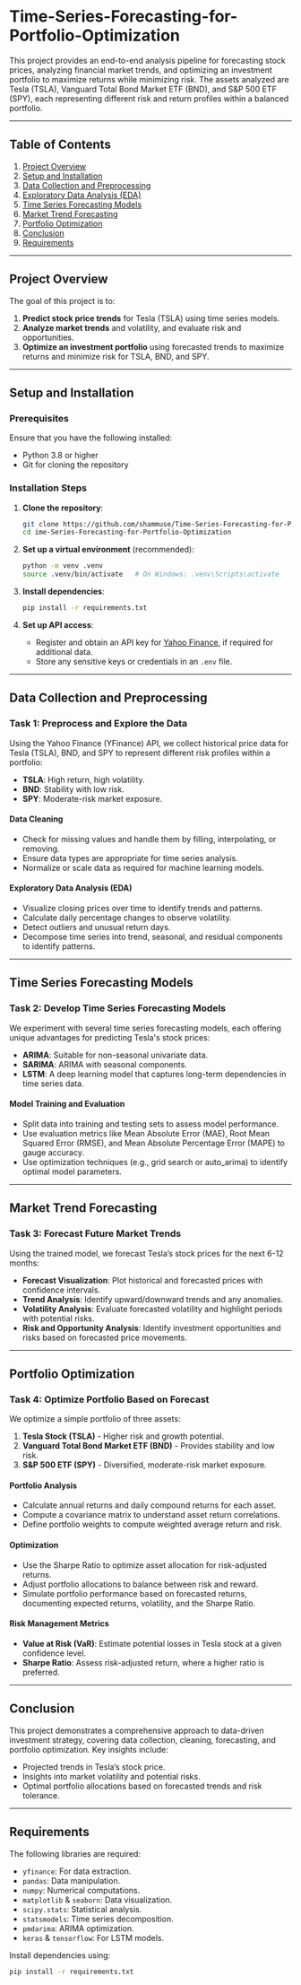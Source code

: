 # Time-Series-Forecasting-for-Portfolio-Optimization

This project provides an end-to-end analysis pipeline for forecasting stock prices, analyzing financial market trends, and optimizing an investment portfolio to maximize returns while minimizing risk. The assets analyzed are Tesla (TSLA), Vanguard Total Bond Market ETF (BND), and S&P 500 ETF (SPY), each representing different risk and return profiles within a balanced portfolio.

---

## Table of Contents
1. [Project Overview](#project-overview)
2. [Setup and Installation](#setup-and-installation)
3. [Data Collection and Preprocessing](#data-collection-and-preprocessing)
4. [Exploratory Data Analysis (EDA)](#exploratory-data-analysis-eda)
5. [Time Series Forecasting Models](#time-series-forecasting-models)
6. [Market Trend Forecasting](#market-trend-forecasting)
7. [Portfolio Optimization](#portfolio-optimization)
8. [Conclusion](#conclusion)
9. [Requirements](#requirements)

---

## Project Overview
The goal of this project is to:
1. **Predict stock price trends** for Tesla (TSLA) using time series models.
2. **Analyze market trends** and volatility, and evaluate risk and opportunities.
3. **Optimize an investment portfolio** using forecasted trends to maximize returns and minimize risk for TSLA, BND, and SPY.

---

## Setup and Installation
### Prerequisites
Ensure that you have the following installed:
- Python 3.8 or higher
- Git for cloning the repository

### Installation Steps
1. **Clone the repository**:
    ```bash
    git clone https://github.com/shammuse/Time-Series-Forecasting-for-Portfolio-Optimization.git
    cd ime-Series-Forecasting-for-Portfolio-Optimization
    ```

2. **Set up a virtual environment** (recommended):
    ```bash
    python -m venv .venv
    source .venv/bin/activate   # On Windows: .venv\Scripts\activate
    ```

3. **Install dependencies**:
    ```bash
    pip install -r requirements.txt
    ```

4. **Set up API access**:
    - Register and obtain an API key for [Yahoo Finance](https://pypi.org/project/yfinance/), if required for additional data.
    - Store any sensitive keys or credentials in an `.env` file.

---

## Data Collection and Preprocessing
### Task 1: Preprocess and Explore the Data
Using the Yahoo Finance (YFinance) API, we collect historical price data for Tesla (TSLA), BND, and SPY to represent different risk profiles within a portfolio:
- **TSLA**: High return, high volatility.
- **BND**: Stability with low risk.
- **SPY**: Moderate-risk market exposure.

#### Data Cleaning
- Check for missing values and handle them by filling, interpolating, or removing.
- Ensure data types are appropriate for time series analysis.
- Normalize or scale data as required for machine learning models.

#### Exploratory Data Analysis (EDA)
- Visualize closing prices over time to identify trends and patterns.
- Calculate daily percentage changes to observe volatility.
- Detect outliers and unusual return days.
- Decompose time series into trend, seasonal, and residual components to identify patterns.

---

## Time Series Forecasting Models
### Task 2: Develop Time Series Forecasting Models
We experiment with several time series forecasting models, each offering unique advantages for predicting Tesla's stock prices:
- **ARIMA**: Suitable for non-seasonal univariate data.
- **SARIMA**: ARIMA with seasonal components.
- **LSTM**: A deep learning model that captures long-term dependencies in time series data.

#### Model Training and Evaluation
- Split data into training and testing sets to assess model performance.
- Use evaluation metrics like Mean Absolute Error (MAE), Root Mean Squared Error (RMSE), and Mean Absolute Percentage Error (MAPE) to gauge accuracy.
- Use optimization techniques (e.g., grid search or auto_arima) to identify optimal model parameters.

---

## Market Trend Forecasting
### Task 3: Forecast Future Market Trends
Using the trained model, we forecast Tesla’s stock prices for the next 6-12 months:
- **Forecast Visualization**: Plot historical and forecasted prices with confidence intervals.
- **Trend Analysis**: Identify upward/downward trends and any anomalies.
- **Volatility Analysis**: Evaluate forecasted volatility and highlight periods with potential risks.
- **Risk and Opportunity Analysis**: Identify investment opportunities and risks based on forecasted price movements.

---

## Portfolio Optimization
### Task 4: Optimize Portfolio Based on Forecast
We optimize a simple portfolio of three assets:
1. **Tesla Stock (TSLA)** - Higher risk and growth potential.
2. **Vanguard Total Bond Market ETF (BND)** - Provides stability and low risk.
3. **S&P 500 ETF (SPY)** - Diversified, moderate-risk market exposure.

#### Portfolio Analysis
- Calculate annual returns and daily compound returns for each asset.
- Compute a covariance matrix to understand asset return correlations.
- Define portfolio weights to compute weighted average return and risk.

#### Optimization
- Use the Sharpe Ratio to optimize asset allocation for risk-adjusted returns.
- Adjust portfolio allocations to balance between risk and reward.
- Simulate portfolio performance based on forecasted returns, documenting expected returns, volatility, and the Sharpe Ratio.

#### Risk Management Metrics
- **Value at Risk (VaR)**: Estimate potential losses in Tesla stock at a given confidence level.
- **Sharpe Ratio**: Assess risk-adjusted return, where a higher ratio is preferred.

---

## Conclusion
This project demonstrates a comprehensive approach to data-driven investment strategy, covering data collection, cleaning, forecasting, and portfolio optimization. Key insights include:
- Projected trends in Tesla’s stock price.
- Insights into market volatility and potential risks.
- Optimal portfolio allocations based on forecasted trends and risk tolerance.

---

## Requirements
The following libraries are required:
- `yfinance`: For data extraction.
- `pandas`: Data manipulation.
- `numpy`: Numerical computations.
- `matplotlib` & `seaborn`: Data visualization.
- `scipy.stats`: Statistical analysis.
- `statsmodels`: Time series decomposition.
- `pmdarima`: ARIMA optimization.
- `keras` & `tensorflow`: For LSTM models.

Install dependencies using:
```bash
pip install -r requirements.txt
```
